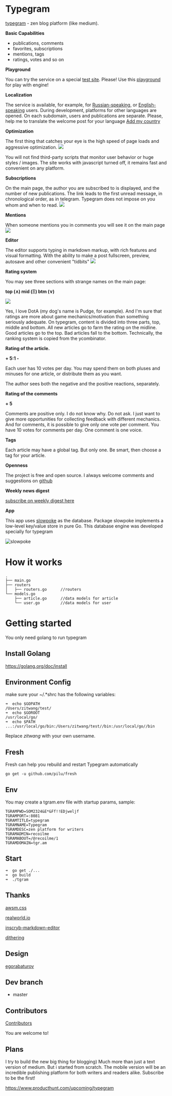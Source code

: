 # Typegram

[typegram](http://tgr.am) - zen blog platform (like medium).

**Basic Capabilities**

 - publications, comments
 - favorites, subscriptions
 - mentions, tags
 - ratings, votes and so on

**Playground**

You can try the service on a special [test site](http://tst.tgr.am/). Please! Use this [playground](http://tst.tgr.am/) for play with engine!

**Localization**

The service is available, for example, for [Russian-speaking](http://ru.tgr.am/), or [English-speaking](http://en.tgr.am/) users. During development, platforms for other languages are opened. On each subdomain, users and publications are separate. Please, help me to translate the welcome post for your language
[Add my country](https://github.com/recoilme/tgram/issues/43)

**Optimization**

The first thing that catches your eye is the high speed of page loads and aggressive optimization.
![](https://tst.tgr.am/i/tst/recoilme/17_.png)


You will not find third-party scripts that monitor user behavior or huge styles / images. The site works with javascript turned off, it remains fast and convenient on any platform.

**Subscriptions**

On the main page, the author you are subscribed to is displayed, and the number of new publications. The link leads to the first unread message, in chronological order, as in telegram. Typegram does not impose on you whom and when to read.
![](https://tst.tgr.am/i/tst/recoilme/23_.png)

**Mentions**

When someone mentions you in comments you will see it on the main page
![](https://tst.tgr.am/i/tst/recoilme/22_.png)

**Editor**

The editor supports typing in markdown markup, with rich features and visual formatting. With the ability to make a post fullscreen, preview, autosave and other convenient "tidbits"
![](https://en.tgr.am/i/en/recoilme/2_.png)

**Rating system**

You may see three sections with strange names on the main page:

**top (∧) mid (Ξ) btm (∨)**

![](http://www.wallpaperdx.com/photo/pudge-butcher-dota-abstract-art-chain-full-hd-732-416.jpg)

Yes, I love DotA (my dog's name is Pudge, for example). And I'm sure that ratings are more about game mechanics/motivation than something seriously adequate. On typegram, content is divided into three parts, top, middle and bottom. All new articles go to farm the rating on the midline. Good articles go to the top. Bad articles fall to the bottom. Technically, the ranking system is copied from the ycombinator.

**Rating of the article.**

**+ 5:1 -**

Each user has 10 votes per day. You may spend them on both pluses and minuses for one article, or distribute them as you want.

The author sees both the negative and the positive reactions, separately.

**Rating of the comments**

**+ 5**

Comments are positive only. I do not know why. Do not ask. I just want to give more opportunities for collecting feedback with different mechanics. And for comments, it is possible to give only one vote per comment. You have 10 votes for comments per day. One comment is one voice.


**Tags**

Each article may have a global tag. But only one. Be smart, then choose a tag for your article.


**Openness**

The project is free and open source. I always welcome comments and suggestions on [github](https://github.com/recoilme/tgram)

**Weekly news digest**

[subscribe on weekly digest here](https://www.producthunt.com/upcoming/typegram)

**App**

This app uses [slowpoke](https://github.com/recoilme/slowpoke) as the database. Package slowpoke implements a low-level key/value store in pure Go. This database engine was developed specially for typegram

![slowpoke](https://en.tgr.am/i/en/recoilme/3_.png)


# How it works
```
.
├── main.go
├── routers
│   ├── routers.go      //routers
└── models.go
    ├── article.go      //data models for article
    └── user.go         //data models for user

```

# Getting started


You only need golang to run typegram

## Install Golang
https://golang.org/doc/install
## Environment Config
make sure your ~/.*shrc has the following variables:
```
➜  echo $GOPATH
/Users/zitwang/test/
➜  echo $GOROOT
/usr/local/go/
➜  echo $PATH
...:/usr/local/go/bin:/Users/zitwang/test//bin:/usr/local/go//bin
```

Replace _zitwang_ with your own username.

## Fresh 

Fresh can help you rebuild and restart Typegram automatically
```
go get -u github.com/pilu/fresh
```


## Env

You may create a tgram.env file with startup params, sample:
```
TGRAMPWD=SOM2324&E*&Ff!!EDjweljf
TGRAMPORT=:8081
TGRAMTITLE=typegram
TGRAMNAME=Typegram
TGRAMDESC=zen platform for writers
TGRAMADMIN=recoilme
TGRAMABOUT=/@recoilme/1
TGRAMDOMAIN=tgr.am
```


## Start
```
➜  go get ./...
➜  go build
➜  ./tgram
```

## Thanks

[awsm.css](https://github.com/igoradamenko/awsm.css)


[realworld.io](https://realworld.io)


[inscryb-markdown-editor](https://github.com/Inscryb/inscryb-markdown-editor)


[dithering](https://github.com/MaxHalford/halfgone)

## Design

[egorabaturov](https://egorabaturov.com)

## Dev branch

- master

## Contributors

[Contributors](https://github.com/recoilme/tgram/graphs/contributors)


You are welcome to!

## Plans


I try to build the new big thing for blogging) Much more than just a text version of medium. But i started from scratch.
The mobile version will be an incredible publishing platform for both writers and readers alike. Subscribe to be the first!

https://www.producthunt.com/upcoming/typegram